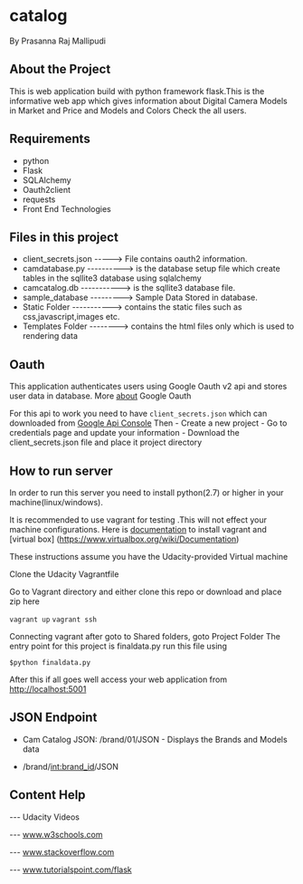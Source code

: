 # catalog

By Prasanna Raj Mallipudi
## About the Project
   This is web application build with python framework flask.This is the informative web app
   which gives information about Digital Camera Models in Market and Price and Models and Colors Check the all users.


## Requirements
  - python
  - Flask
  - SQLAlchemy
  - Oauth2client
  - requests
  - Front End Technologies

## Files in this project
  - client_secrets.json -----> File contains oauth2 information.
  - camdatabase.py ----------> is the database setup file which create tables in the sqllite3 database using sqlalchemy
  - camcatalog.db -----------> is the sqllite3 database file.
  - sample_database ---------> Sample Data Stored in database.
  - Static Folder -----------> contains the static files such as
                               css,javascript,images etc.
  - Templates Folder --------> contains the html files only which is used to  rendering data

## Oauth
  This application authenticates users using Google Oauth v2 api and stores user data in database.
  More [about](https://developers.google.com/identity/protocols/OAuth2) Google Oauth

  For this api to work you need to have `client_secrets.json` which can downloaded from
  [Google Api Console](https://console.developers.google.con)
  Then
    - Create a new project
    - Go to credentials page and update your information
    - Download the client_secrets.json file and place it project directory


## How to run server
  In order to run this server you need to install python(2.7) or higher in your machine(linux/windows).

  It is recommended to use vagrant for testing .This will not effect your machine configurations.
  Here is [documentation](https://www.vagrantup.com/docs/) to install vagrant and [virtual box]      (https://www.virtualbox.org/wiki/Documentation)
  
  These instructions assume you have the Udacity-provided Virtual machine
  
  Clone the Udacity Vagrantfile
  
  Go to Vagrant directory and either clone this repo or download and place zip here
  
  `vagrant up`
  `vagrant ssh`

 Connecting vagrant after goto to Shared folders, goto Project Folder
 The entry point for this project is finaldata.py
  run this file using
  ```
  $python finaldata.py

  ```
  After this if all goes well access your web application from [http://localhost:5001](http://localhost:5001)
  
## JSON Endpoint
  - Cam Catalog JSON: /brand/01/JSON - Displays the Brands and Models data
  
  - /brand/<int:brand_id>/JSON

## Content Help
 --- Udacity Videos
 
 --- www.w3schools.com
     
 --- www.stackoverflow.com
 
 --- www.tutorialspoint.com/flask
